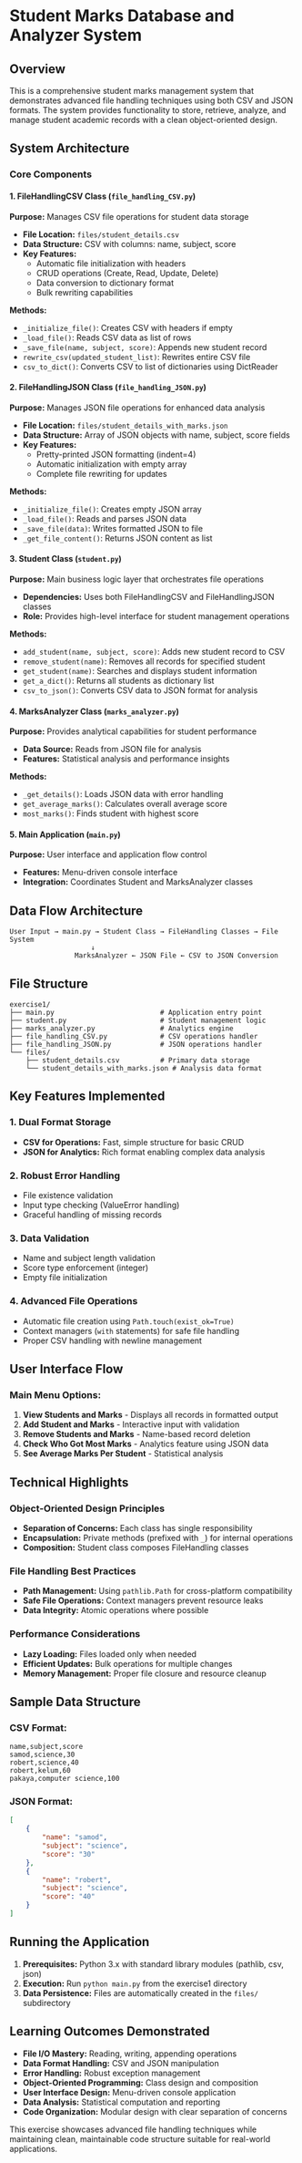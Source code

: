 # Student Marks Database and Analyzer System

## Overview
This is a comprehensive student marks management system that demonstrates advanced file handling techniques using both CSV and JSON formats. The system provides functionality to store, retrieve, analyze, and manage student academic records with a clean object-oriented design.

## System Architecture

### Core Components

#### 1. FileHandlingCSV Class (`file_handling_CSV.py`)
**Purpose:** Manages CSV file operations for student data storage
- **File Location:** `files/student_details.csv`
- **Data Structure:** CSV with columns: name, subject, score
- **Key Features:**
  - Automatic file initialization with headers
  - CRUD operations (Create, Read, Update, Delete)
  - Data conversion to dictionary format
  - Bulk rewriting capabilities

**Methods:**
- `_initialize_file()`: Creates CSV with headers if empty
- `_load_file()`: Reads CSV data as list of rows
- `_save_file(name, subject, score)`: Appends new student record
- `rewrite_csv(updated_student_list)`: Rewrites entire CSV file
- `csv_to_dict()`: Converts CSV to list of dictionaries using DictReader

#### 2. FileHandlingJSON Class (`file_handling_JSON.py`)
**Purpose:** Manages JSON file operations for enhanced data analysis
- **File Location:** `files/student_details_with_marks.json`
- **Data Structure:** Array of JSON objects with name, subject, score fields
- **Key Features:**
  - Pretty-printed JSON formatting (indent=4)
  - Automatic initialization with empty array
  - Complete file rewriting for updates

**Methods:**
- `_initialize_file()`: Creates empty JSON array
- `_load_file()`: Reads and parses JSON data
- `_save_file(data)`: Writes formatted JSON to file
- `_get_file_content()`: Returns JSON content as list

#### 3. Student Class (`student.py`)
**Purpose:** Main business logic layer that orchestrates file operations
- **Dependencies:** Uses both FileHandlingCSV and FileHandlingJSON classes
- **Role:** Provides high-level interface for student management operations

**Methods:**
- `add_student(name, subject, score)`: Adds new student record to CSV
- `remove_student(name)`: Removes all records for specified student
- `get_student(name)`: Searches and displays student information
- `get_a_dict()`: Returns all students as dictionary list
- `csv_to_json()`: Converts CSV data to JSON format for analysis

#### 4. MarksAnalyzer Class (`marks_analyzer.py`)
**Purpose:** Provides analytical capabilities for student performance
- **Data Source:** Reads from JSON file for analysis
- **Features:** Statistical analysis and performance insights

**Methods:**
- `_get_details()`: Loads JSON data with error handling
- `get_average_marks()`: Calculates overall average score
- `most_marks()`: Finds student with highest score

#### 5. Main Application (`main.py`)
**Purpose:** User interface and application flow control
- **Features:** Menu-driven console interface
- **Integration:** Coordinates Student and MarksAnalyzer classes

## Data Flow Architecture

```
User Input → main.py → Student Class → FileHandling Classes → File System
                    ↓
                MarksAnalyzer ← JSON File ← CSV to JSON Conversion
```

## File Structure
```
exercise1/
├── main.py                          # Application entry point
├── student.py                       # Student management logic
├── marks_analyzer.py                # Analytics engine
├── file_handling_CSV.py             # CSV operations handler
├── file_handling_JSON.py            # JSON operations handler
└── files/
    ├── student_details.csv          # Primary data storage
    └── student_details_with_marks.json # Analysis data format
```

## Key Features Implemented

### 1. Dual Format Storage
- **CSV for Operations:** Fast, simple structure for basic CRUD
- **JSON for Analytics:** Rich format enabling complex data analysis

### 2. Robust Error Handling
- File existence validation
- Input type checking (ValueError handling)
- Graceful handling of missing records

### 3. Data Validation
- Name and subject length validation
- Score type enforcement (integer)
- Empty file initialization

### 4. Advanced File Operations
- Automatic file creation using `Path.touch(exist_ok=True)`
- Context managers (`with` statements) for safe file handling
- Proper CSV handling with newline management

## User Interface Flow

### Main Menu Options:
1. **View Students and Marks** - Displays all records in formatted output
2. **Add Student and Marks** - Interactive input with validation
3. **Remove Students and Marks** - Name-based record deletion
4. **Check Who Got Most Marks** - Analytics feature using JSON data
5. **See Average Marks Per Student** - Statistical analysis

## Technical Highlights

### Object-Oriented Design Principles
- **Separation of Concerns:** Each class has single responsibility
- **Encapsulation:** Private methods (prefixed with `_`) for internal operations
- **Composition:** Student class composes FileHandling classes

### File Handling Best Practices
- **Path Management:** Using `pathlib.Path` for cross-platform compatibility
- **Safe File Operations:** Context managers prevent resource leaks
- **Data Integrity:** Atomic operations where possible

### Performance Considerations
- **Lazy Loading:** Files loaded only when needed
- **Efficient Updates:** Bulk operations for multiple changes
- **Memory Management:** Proper file closure and resource cleanup

## Sample Data Structure

### CSV Format:
```csv
name,subject,score
samod,science,30
robert,science,40
robert,kelum,60
pakaya,computer science,100
```

### JSON Format:
```json
[
    {
        "name": "samod",
        "subject": "science",
        "score": "30"
    },
    {
        "name": "robert",
        "subject": "science", 
        "score": "40"
    }
]
```

## Running the Application

1. **Prerequisites:** Python 3.x with standard library modules (pathlib, csv, json)
2. **Execution:** Run `python main.py` from the exercise1 directory
3. **Data Persistence:** Files are automatically created in the `files/` subdirectory

## Learning Outcomes Demonstrated

- **File I/O Mastery:** Reading, writing, appending operations
- **Data Format Handling:** CSV and JSON manipulation
- **Error Handling:** Robust exception management
- **Object-Oriented Programming:** Class design and composition
- **User Interface Design:** Menu-driven console application
- **Data Analysis:** Statistical computation and reporting
- **Code Organization:** Modular design with clear separation of concerns

This exercise showcases advanced file handling techniques while maintaining clean, maintainable code structure suitable for real-world applications.